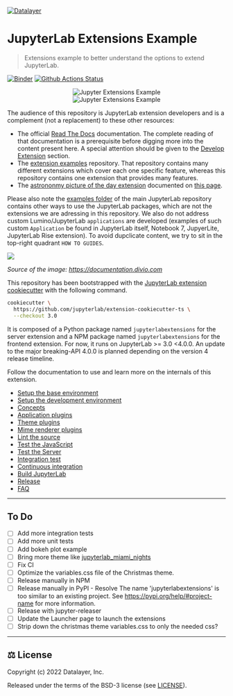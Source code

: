 [![Datalayer](https://assets.datalayer.design/datalayer-25.svg)](https://datalayer.io)

# JupyterLab Extensions Example

> Extensions example to better understand the options to extend JupyterLab.

[![Binder](https://mybinder.org/badge_logo.svg)](https://mybinder.org/v2/gh/datalayer-examples/jupyterlab-extensions-example/main?urlpath=lab) [![Github Actions Status](https://github.com/datalayer-examples/jupyterlab-extensions-example/workflows/Build/badge.svg)](https://github.com/datalayer-examples/jupyterlab-extensions-example/actions/workflows/build.yml)

<div align="center" style="text-align: center">
  <img alt="Jupyter Extensions Example" src="https://datalayer-jupyter-examples.s3.amazonaws.com/jupyterlab-extensions-example-highlight.png" />
</div>

<div align="center" style="text-align: center">
  <img alt="Jupyter Extensions Example" src="https://datalayer-jupyter-examples.s3.amazonaws.com/jupyterlab-extensions-example-christmas-theme.png" />
</div>

The audience of this repository is JupyterLab extension developers and is a complement (not a replacement) to these other resources:

- The official [Read The Docs](https://jupyterlab.readthedocs.io/en/latest) documentation. The complete reading of that documentation is a prerequisite before digging more into the content present here. A special attention should be given to the [Develop Extension](https://jupyterlab.readthedocs.io/en/latest/extension/extension_dev.html) section.
- The [extension examples](https://github.com/jupyterlab/extension-examples) repository. That repository contains many different extensions which cover each one specific feature, whereas this repository contains one extension that provides many features.
- The [astrononmy picture of the day extension](https://github.com/jupyterlab/jupyterlab_apod) documented on [this page](https://jupyterlab.readthedocs.io/en/stable/extension/extension_tutorial.html).

Please also note the [examples folder](https://github.com/jupyterlab/jupyterlab/tree/master/examples) of the main JupyterLab repository contains other ways to use the JupyterLab packages, which are not the extensions we are adressing in this repository. We also do not address custom Lumino/JupyterLab `applications` are developed (examples of such custom `Application` be found in JupyterLab itself, Notebook 7, JupyerLite, JupyterLab Rise extension). To avoid dupclicate content, we try to sit in the top-right quadrant `HOW TO GUIDES`.

<img src="https://documentation.divio.com/_images/overview.png"/>

_Source of the image: https://documentation.divio.com_

This repository has been bootstrapped with the [JupyterLab extension cookiecutter](https://github.com/jupyterlab/extension-cookiecutter-ts) with the following command.

```bash
cookiecutter \
  https://github.com/jupyterlab/extension-cookiecutter-ts \
  --checkout 3.0
```

It is composed of a Python package named `jupyterlabextensions` for the server extension and a NPM package named `jupyterlabextensions` for the frontend extension. For now, it runs on JupyterLab >= 3.0 <4.0.0. An update to the major breaking-API 4.0.0 is planned depending on the version 4 release timeline.

Follow the documentation to use and learn more on the internals of this extension.

- [Setup the base environment](./docs/env-base.md)
- [Setup the development environment](./docs/env-dev.md)
- [Concepts](./docs/concepts.md)
- [Application plugins](./docs/plugins-application.md)
- [Theme plugins](./docs/plugins-theme.md)
- [Mime renderer plugins](./docs/plugins-mime-renderer.md)
- [Lint the source](./docs/lint.md)
- [Test the JavaScript](./docs/test-js.md)
- [Test the Server](./docs/test-server.md)
- [Integration test](./docs/test-integration.md)
- [Continuous integration](./docs/ci.md)
- [Build JupyterLab](./docs/build-jupyterlab.md)
- [Release](./docs/release.md)
- [FAQ](./docs/faq.md)

<hr/>

## To Do

- [ ] Add more integration tests
- [ ] Add more unit tests
- [ ] Add bokeh plot example
- [ ] Bring more theme like [jupyterlab_miami_nights](https://github.com/timkpaine/jupyterlab_miami_nights)
- [ ] Fix CI
- [ ] Optimize the variables.css file of the Christmas theme.
- [ ] Release manually in NPM
- [ ] Release manually in PyPI - Resolve The name 'jupyterlabextensions' is too similar to an existing project. See https://pypi.org/help/#project-name for more information.
- [ ] Release with jupyter-releaser
- [ ] Update the Launcher page to launch the extensions
- [ ] Strip down the christmas theme variables.css to only the needed css?

<hr/>

## ⚖️ License

Copyright (c) 2022 Datalayer, Inc.

Released under the terms of the BSD-3 license (see [LICENSE](./LICENSE)).
